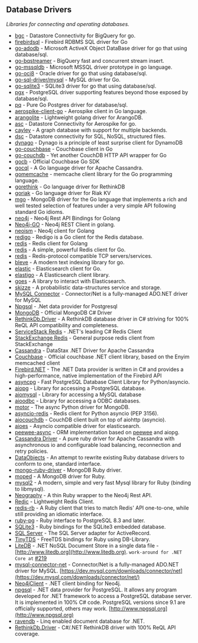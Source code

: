 
## Database Drivers
*Libraries for connecting and operating databases.*

* [bgc](https://github.com/viant/bgc) - Datastore Connectivity for BigQuery for go.
* [firebirdsql](https://github.com/nakagami/firebirdsql) - Firebird RDBMS SQL driver for Go
* [go-adodb](https://github.com/mattn/go-adodb) - Microsoft ActiveX Object DataBase driver for go that using database/sql.
* [go-bqstreamer](https://github.com/rounds/go-bqstreamer) - BigQuery fast and concurrent stream insert.
* [go-mssqldb](https://github.com/denisenkom/go-mssqldb) - Microsoft MSSQL driver prototype in go language.
* [go-oci8](https://github.com/mattn/go-oci8) - Oracle driver for go that using database/sql.
* [go-sql-driver/mysql](https://github.com/go-sql-driver/mysql) - MySQL driver for Go.
* [go-sqlite3](https://github.com/mattn/go-sqlite3) - SQLite3 driver for go that using database/sql.
* [pgx](https://github.com/jackc/pgx) - PostgreSQL driver supporting features beyond those exposed by database/sql.
* [pq](https://github.com/lib/pq) - Pure Go Postgres driver for database/sql.
* [aerospike-client-go](https://github.com/aerospike/aerospike-client-go) - Aerospike client in Go language.
* [arangolite](https://github.com/solher/arangolite) - Lightweight golang driver for ArangoDB.
* [asc](https://github.com/viant/asc) - Datastore Connectivity for Aerospike for go.
* [cayley](https://github.com/google/cayley) - A graph database with support for multiple backends.
* [dsc](https://github.com/viant/dsc) - Datastore connectivity for SQL, NoSQL, structured files.
* [dynago](https://github.com/underarmour/dynago) - Dynago is a principle of least surprise client for DynamoDB
* [go-couchbase](https://github.com/couchbase/go-couchbase) - Couchbase client in Go
* [go-couchdb](https://github.com/fjl/go-couchdb) - Yet another CouchDB HTTP API wrapper for Go
* [gocb](https://github.com/couchbase/gocb) - Official Couchbase Go SDK
* [gocql](http://gocql.github.io) - A Go language driver for Apache Cassandra.
* [gomemcache](https://github.com/bradfitz/gomemcache/) - memcache client library for the Go programming language.
* [gorethink](https://github.com/dancannon/gorethink) - Go language driver for RethinkDB
* [goriak](https://github.com/zegl/goriak) - Go language driver for Riak KV
* [mgo](https://godoc.org/labix.org/v2/mgo) - MongoDB driver for the Go language that implements a rich and well tested selection of features under a very simple API following standard Go idioms.
* [neo4j](https://github.com/cihangir/neo4j) - Neo4j Rest API Bindings for Golang
* [Neo4j-GO](https://github.com/davemeehan/Neo4j-GO) - Neo4j REST Client in golang.
* [neoism](https://github.com/jmcvetta/neoism) - Neo4j client for Golang
* [redigo](https://github.com/garyburd/redigo) - Redigo is a Go client for the Redis database.
* [redis](https://github.com/go-redis/redis) - Redis client for Golang
* [redis](https://github.com/hoisie/redis) - A simple, powerful Redis client for Go.
* [redis](https://github.com/bsm/redeo) - Redis-protocol compatible TCP servers/services.
* [bleve](https://github.com/blevesearch/bleve) - A modern text indexing library for go.
* [elastic](https://github.com/olivere/elastic) - Elasticsearch client for Go.
* [elastigo](https://github.com/mattbaird/elastigo) - A Elasticsearch client library.
* [goes](https://github.com/belogik/goes) - A library to interact with Elasticsearch.
* [skizze](https://github.com/seiflotfy/skizze) - A probabilistic data-structures service and storage.
* [MySQL Connector](https://dev.mysql.com/downloads/connector/net/) - Connector/Net is a fully-managed ADO.NET driver for MySQL
* [Npgsql](https://github.com/npgsql/Npgsql) - .Net data provider for Postgresql
* [MongoDB](https://github.com/mongodb/mongo-csharp-driver) - Official MongoDB C# Driver
* [RethinkDb.Driver](https://github.com/bchavez/RethinkDb.Driver/) - A RethinkDB database driver in C# striving for 100% ReQL API compatibility and completeness.
* [ServiceStack Redis](https://github.com/ServiceStack/ServiceStack.Redis) - .NET's leading C# Redis Client
* [StackExchange Redis](https://github.com/StackExchange/StackExchange.Redis) - General purpose redis client from StackExchange
* [Cassandra](https://github.com/datastax/csharp-driver) - DataStax .NET Driver for Apache Cassandra
* [Couchbase](https://github.com/couchbase/couchbase-net-client) - Official couchbase .NET client library, based on the Enyim memcached client
* [Firebird.NET](https://sourceforge.net/projects/firebird/) - The .NET Data provider is written in C# and provides a high-performance, native implementation of the Firebird API
* [asyncpg](https://github.com/MagicStack/asyncpg) - Fast PostgreSQL Database Client Library for Python/asyncio.
* [aiopg](https://github.com/aio-libs/aiopg/) - Library for accessing a PostgreSQL database.
* [aiomysql](https://github.com/aio-libs/aiomysql) - Library for accessing a MySQL database
* [aioodbc](https://github.com/aio-libs/aioodbc) - Library for accessing a ODBC databases.
* [motor](https://github.com/mongodb/motor) - The async Python driver for MongoDB.
* [asyncio-redis](https://github.com/jonathanslenders/asyncio-redis) - Redis client for Python asyncio (PEP 3156).
* [aiocouchdb](https://github.com/aio-libs/aiocouchdb) - CouchDB client built on top of aiohttp (asyncio).
* [aioes](https://github.com/aio-libs/aioes) - Asyncio compatible driver for elasticsearch.
* [peewee-async](https://github.com/05bit/peewee-async) - ORM implementation based on [peewee](https://github.com/coleifer/peewee) and aiopg.
* [Cassandra Driver](https://github.com/datastax/ruby-driver) - A pure ruby driver for Apache Cassandra with asynchronous io and configurable load balancing, reconnection and retry policies.
* [DataObjects](https://github.com/datamapper/do) - An attempt to rewrite existing Ruby database drivers to conform to one, standard interface.
* [mongo-ruby-driver](https://github.com/mongodb/mongo-ruby-driver) - MongoDB Ruby driver.
* [moped](http://mongoid.org/en/moped/index.html) - A MongoDB driver for Ruby.
* [mysql2](https://github.com/brianmario/mysql2) - A modern, simple and very fast Mysql library for Ruby (binding to libmysql).
* [Neography](https://github.com/maxdemarzi/neography) - A thin Ruby wrapper to the Neo4j Rest API.
* [Redic](https://github.com/amakawa/redic) - Lightweight Redis Client.
* [redis-rb](https://github.com/redis/redis-rb) - A Ruby client that tries to match Redis' API one-to-one, while still providing an idiomatic interface.
* [ruby-pg](https://bitbucket.org/ged/ruby-pg) - Ruby interface to PostgreSQL 8.3 and later.
* [SQLite3](https://github.com/sparklemotion/sqlite3-ruby) - Ruby bindings for the SQLite3 embedded database.
* [SQL Server](https://github.com/rails-sqlserver/activerecord-sqlserver-adapter) - The SQL Server adapter for ActiveRecord.
* [TinyTDS](https://github.com/rails-sqlserver/tiny_tds) - FreeTDS bindings for Ruby using DB-Library.
* [LiteDB](https://github.com/mbdavid/LiteDB) - .NET NoSQL Document Store in a single data file - [http://www.litedb.org](http://www.litedb.org). `work-around for .NET Core at` [#219](https://github.com/mbdavid/LiteDB/issues/219)
* [mysql-connector-net](https://github.com/mysql/mysql-connector-net/tree/7.0) - Connector/Net is a fully-managed ADO.NET driver for MySQL. [https://dev.mysql.com/downloads/connector/net](https://dev.mysql.com/downloads/connector/net/)
* [Neo4jClient](https://github.com/Readify/Neo4jClient/tree/DotNetCore) - .NET client binding for Neo4j.
* [npgsql](https://github.com/npgsql/npgsql) - .NET data provider for PostgreSQL. It allows any program developed for .NET framework to access a PostgreSQL database server. It is implemented in 100% C# code. PostgreSQL versions since 9.1 are officially supported, others may work. [http://www.npgsql.org](http://www.npgsql.org)
* [ravendb](https://github.com/ayende/ravendb/tree/v4.0) - Linq enabled document database for .NET.
* [RethinkDb.Driver](https://github.com/bchavez/RethinkDb.Driver) - C#/.NET RethinkDB driver with 100% ReQL API coverage.
